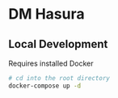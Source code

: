 # DM Hasura


## Local Development

Requires installed Docker

```bash
# cd into the root directory
docker-compose up -d
```
